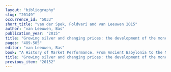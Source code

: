 ```yaml
---
layout: "bibliography"
slug: "20149"
occurrence_id: "5033"
short_title: "van der Spek, Foldvari and van Leeuwen 2015"
author: "van Leeuwen, Bas"
publication_year: "2015"
title: "Growing silver and changing prices: the development of the money stock in ancient Babylonia and medieval England"
pages: "489-505"
editor: "van Leeuwen, Bas"
book: "A History of Market Performance. From Ancient Babylonia to the Modern World, Routledge Explorations in Economic History (New York)"
title: "Growing silver and changing prices: the development of the money stock in ancient Babylonia and medieval England"
previous_item: "20152"
---
```

